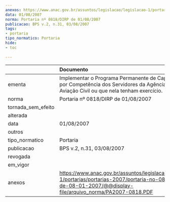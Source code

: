 ```yaml
---
anexos: https://www.anac.gov.br/assuntos/legislacao/legislacao-1/portarias/portarias-2007/portaria-no-0818-dirp-de-08-01-2007/@@display-file/arquivo_norma/PA2007-0818.PDF
data: 01/08/2007
norma: Portaria nº 0818/DIRP de 01/08/2007
publicacao: BPS v.2, n.31, 03/08/2007
tags:
- portaria
tipo_normatico: Portaria
hide: 
- toc 
 
---
```


|                    | Documento                                                                                                                                                          |
|:-------------------|:-------------------------------------------------------------------------------------------------------------------------------------------------------------------|
| ementa             | Implementar o Programa Permanente de Capacitação por Competência dos Servidores da Agência Nacional de Aviação Civil ou que nela tenham exercício.                 |
| norma              | Portaria nº 0818/DIRP de 01/08/2007                                                                                                                                |
| tornada_sem_efeito |                                                                                                                                                                    |
| alterada           |                                                                                                                                                                    |
| data               | 01/08/2007                                                                                                                                                         |
| outros             |                                                                                                                                                                    |
| tipo_normatico     | Portaria                                                                                                                                                           |
| publicacao         | BPS v.2, n.31, 03/08/2007                                                                                                                                          |
| revogada           |                                                                                                                                                                    |
| em_vigor           |                                                                                                                                                                    |
| anexos             | https://www.anac.gov.br/assuntos/legislacao/legislacao-1/portarias/portarias-2007/portaria-no-0818-dirp-de-08-01-2007/@@display-file/arquivo_norma/PA2007-0818.PDF |